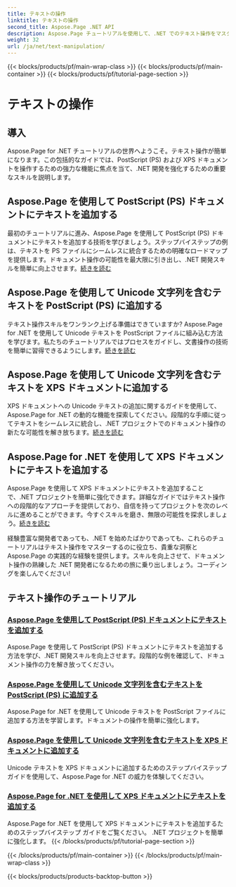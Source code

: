```yaml
---
title: テキストの操作
linktitle: テキストの操作
second_title: Aspose.Page .NET API
description: Aspose.Page チュートリアルを使用して、.NET でのテキスト操作をマスターします。 Unicode テキストを PostScript および XPS ドキュメントに追加する方法を学びます。文書操作スキルを向上させます。
weight: 32
url: /ja/net/text-manipulation/
---
```


{{< blocks/products/pf/main-wrap-class >}}
{{< blocks/products/pf/main-container >}}
{{< blocks/products/pf/tutorial-page-section >}}

# テキストの操作



## 導入

Aspose.Page for .NET チュートリアルの世界へようこそ。テキスト操作が簡単になります。この包括的なガイドでは、PostScript (PS) および XPS ドキュメントを操作するための強力な機能に焦点を当て、.NET 開発を強化するための重要なスキルを説明します。

## Aspose.Page を使用して PostScript (PS) ドキュメントにテキストを追加する

最初のチュートリアルに進み、Aspose.Page を使用して PostScript (PS) ドキュメントにテキストを追加する技術を学びましょう。ステップバイステップの例は、テキストを PS ファイルにシームレスに統合するための明確なロードマップを提供します。ドキュメント操作の可能性を最大限に引き出し、.NET 開発スキルを簡単に向上させます。[続きを読む](./add-text-to-postscript-ps-document/)

## Aspose.Page を使用して Unicode 文字列を含むテキストを PostScript (PS) に追加する

テキスト操作スキルをワンランク上げる準備はできていますか? Aspose.Page for .NET を使用して Unicode テキストを PostScript ファイルに組み込む方法を学びます。私たちのチュートリアルではプロセスをガイドし、文書操作の技術を簡単に習得できるようにします。[続きを読む](./add-text-with-unicode-string-to-postscript-ps/)

## Aspose.Page を使用して Unicode 文字列を含むテキストを XPS ドキュメントに追加する

XPS ドキュメントへの Unicode テキストの追加に関するガイドを使用して、Aspose.Page for .NET の動的な機能を探索してください。段階的な手順に従ってテキストをシームレスに統合し、.NET プロジェクトでのドキュメント操作の新たな可能性を解き放ちます。[続きを読む](./add-text-with-unicode-string-to-xps-document/)

## Aspose.Page for .NET を使用して XPS ドキュメントにテキストを追加する

Aspose.Page を使用して XPS ドキュメントにテキストを追加することで、.NET プロジェクトを簡単に強化できます。詳細なガイドではテキスト操作への段階的なアプローチを提供しており、自信を持ってプロジェクトを次のレベルに進めることができます。今すぐスキルを磨き、無限の可能性を探求しましょう。[続きを読む](./add-text-to-xps-document/)

経験豊富な開発者であっても、.NET を始めたばかりであっても、これらのチュートリアルはテキスト操作をマスターするのに役立ち、貴重な洞察と Aspose.Page の実践的な経験を提供します。スキルを向上させて、ドキュメント操作の熟練した .NET 開発者になるための旅に乗り出しましょう。コーディングを楽しんでください!
## テキスト操作のチュートリアル
### [Aspose.Page を使用して PostScript (PS) ドキュメントにテキストを追加する](./add-text-to-postscript-ps-document/)
Aspose.Page を使用して PostScript (PS) ドキュメントにテキストを追加する方法を学び、.NET 開発スキルを向上させます。段階的な例を確認して、ドキュメント操作の力を解き放ってください。
### [Aspose.Page を使用して Unicode 文字列を含むテキストを PostScript (PS) に追加する](./add-text-with-unicode-string-to-postscript-ps/)
Aspose.Page for .NET を使用して Unicode テキストを PostScript ファイルに追加する方法を学習します。ドキュメントの操作を簡単に強化します。
### [Aspose.Page を使用して Unicode 文字列を含むテキストを XPS ドキュメントに追加する](./add-text-with-unicode-string-to-xps-document/)
Unicode テキストを XPS ドキュメントに追加するためのステップバイステップ ガイドを使用して、Aspose.Page for .NET の威力を体験してください。
### [Aspose.Page for .NET を使用して XPS ドキュメントにテキストを追加する](./add-text-to-xps-document/)
Aspose.Page for .NET を使用して XPS ドキュメントにテキストを追加するためのステップバイステップ ガイドをご覧ください。 .NET プロジェクトを簡単に強化します。
{{< /blocks/products/pf/tutorial-page-section >}}

{{< /blocks/products/pf/main-container >}}
{{< /blocks/products/pf/main-wrap-class >}}

{{< blocks/products/products-backtop-button >}}
